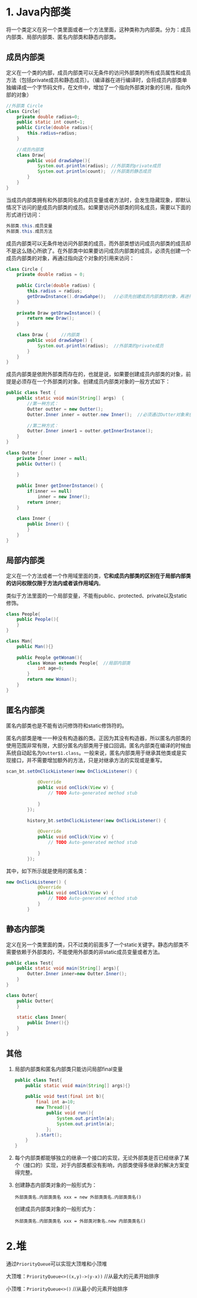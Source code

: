 # 1. Java内部类

将一个类定义在另一个类里面或者一个方法里面，这种类称为内部类。分为：成员内部类、局部内部类、匿名内部类和静态内部类。

## 成员内部类

定义在一个类的内部，成员内部类可以无条件的访问外部类的所有成员属性和成员方法（包括private成员和静态成员）。（编译器在进行编译时，会将成员内部类单独编译成一个字节码文件，在文件中，增加了一个指向外部类对象的引用，指向外部的对象）

```java
//外部类 Circle
class Circle{
    private double radius=0;
    public static int count=1;
    public Circle(double radius){
        this.radius=radius;
    }
    
    //成员内部类
    class Draw{
        public void drawSahpe(){
            System.out.println(radius); //外部类的private成员
            System.out.println(count);  //外部类的静态成员
        }        
    }
}
```

当成员内部类拥有和外部类同名的成员变量或者方法时，会发生隐藏现象，即默认情况下访问的是成员内部类的成员。如果要访问外部类的同名成员，需要以下面的形式进行访问：

```java
外部类.this.成员变量
外部类.this.成员方法
```

成员内部类可以无条件地访问外部类的成员，而外部类想访问成员内部类的成员却不是这么随心所欲了。在外部类中如果要访问成员内部类的成员，必须先创建一个成员内部类的对象，再通过指向这个对象的引用来访问：

```java
class Circle {
    private double radius = 0;
 
    public Circle(double radius) {
        this.radius = radius;
        getDrawInstance().drawSahpe();   //必须先创建成员内部类的对象，再进行访问
    }
     
    private Draw getDrawInstance() {
        return new Draw();
    }
     
    class Draw {     //内部类
        public void drawSahpe() {
            System.out.println(radius);  //外部类的private成员
        }
    }
}
```

成员内部类是依附外部类而存在的，也就是说，如果要创建成员内部类的对象，前提是必须存在一个外部类的对象。创建成员内部类对象的一般方式如下：

```java
public class Test {
    public static void main(String[] args)  {
        //第一种方式：
        Outter outter = new Outter();
        Outter.Inner inner = outter.new Inner();  //必须通过Outter对象来创建
         
        //第二种方式：
        Outter.Inner inner1 = outter.getInnerInstance();
    }
}
 
class Outter {
    private Inner inner = null;
    public Outter() {
         
    }
     
    public Inner getInnerInstance() {
        if(inner == null)
            inner = new Inner();
        return inner;
    }
      
    class Inner {
        public Inner() {     
        }
    }
}
```



## 局部内部类

定义在一个方法或者一个作用域里面的类，**它和成员内部类的区别在于局部内部类的访问权限仅限于方法内或者该作用域内**。     

类似于方法里面的一个局部变量，不能有public、protected、private以及static修饰。

```java
class People{
    public People(){     
    }
}

class Man{
    public Man(){}
    
    public People getWonam(){
        class Woman extends People{  //局部内部类
            int age=0;
        }
        return new Woman();
    }
}
```

## 匿名内部类

匿名内部类也是不能有访问修饰符和static修饰符的。

匿名内部类是唯一一种没有构造器的类。正因为其没有构造器，所以匿名内部类的使用范围非常有限，大部分匿名内部类用于接口回调。匿名内部类在编译的时候由系统自动起名为`Outter$1.class`。一般来说，匿名内部类用于继承其他类或是实现接口，并不需要增加额外的方法，只是对继承方法的实现或是重写。

```java
scan_bt.setOnClickListener(new OnClickListener() {
             
            @Override
            public void onClick(View v) {
                // TODO Auto-generated method stub
                 
            }
        });
         
        history_bt.setOnClickListener(new OnClickListener() {
             
            @Override
            public void onClick(View v) {
                // TODO Auto-generated method stub
                 
            }
        });
```

其中，如下所示就是使用的匿名类：

```java
new OnClickListener() {             
            @Override
            public void onClick(View v) {
                // TODO Auto-generated method stub                 
            }
        }
```



## 静态内部类

定义在另一个类里面的类，只不过类的前面多了一个static关键字。静态内部类不需要依赖于外部类的，不能使用外部类的非static成员变量或者方法。

```java
public class Test{
    public static void main(String[] args){
        Outter.Inner inner=new Outter.Inner();
    }
}

class Outer{
    public Outter{
    }
    
    static class Inner{
        public Inner(){}
    }
}
```

## 其他

1. 局部内部类和匿名内部类只能访问局部final变量

   ```java
   public class Test{
       public static void main(String[] args){}
       
       public void test(final int b){
           final int a=10;
           new Thread(){
               public void run(){
                   System.out.println(a);
                   System.out.println(a);
               };
           }.start();
       }
   }
   ```

   

2. 每个内部类都能够独立的继承一个接口的实现，无论外部类是否已经继承了某个（接口的）实现，对于内部类都没有影响，内部类使得多继承的解决方案变得完整。

3. 创建静态内部类对象的一般形式为： 

   `外部类类名.内部类类名 xxx = new 外部类类名.内部类类名()`

   创建成员内部类对象的一般形式为： 

   `外部类类名.内部类类名 xxx = 外部类对象名.new 内部类类名()`


# 2.堆

通过`PriorityQueue`可以实现大顶堆和小顶堆

大顶堆：`PriorityQueue<>((x,y)->(y-x))`  //从最大的元素开始排序

小顶堆：`PriorityQueue<>()`  //从最小的元素开始排序 



























